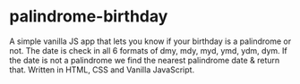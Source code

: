 # palindrome-birthday

A simple vanilla JS app that lets you know if your birthday is a palindrome or not.
The date is check in all 6 formats of dmy, mdy, myd, ymd, ydm, dym.
If the date is not a palindrome we find the nearest palindrome date & return that.
Written in HTML, CSS and Vanilla JavaScript.
